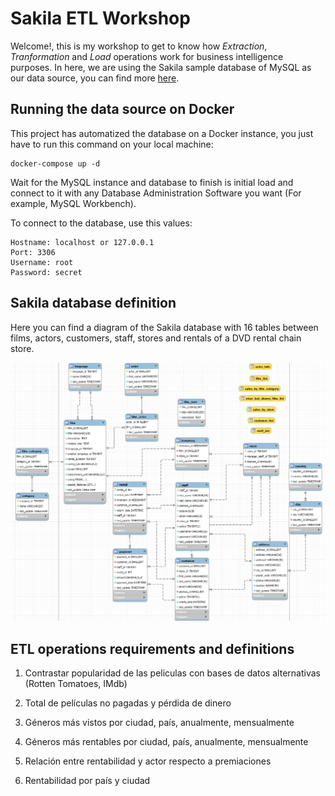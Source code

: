 # Sakila ETL Workshop

Welcome!, this is my workshop to get to know how *Extraction*, *Tranformation* and *Load* operations work for business intelligence purposes. In here, we are using the Sakila sample database of MySQL as our data source, you can find more [here](https://dev.mysql.com/doc/sakila/en/).

## Running the data source on Docker

This project has automatized the database on a Docker instance, you just have to run this command on your local machine:

	docker-compose up -d

Wait for the MySQL instance and database to finish is initial load and connect to it with any Database Administration Software you want (For example, MySQL Workbench).

To connect to the database, use this values:

	Hostname: localhost or 127.0.0.1
	Port: 3306
	Username: root
	Password: secret

## Sakila database definition

Here you can find a diagram of the Sakila database with 16 tables between films, actors, customers, staff, stores and rentals of a DVD rental chain store. 

![alt text](./misc/Sakila_database.PNG "Database diagram")

## ETL operations requirements and definitions

1. Contrastar popularidad de las peliculas con bases de datos alternativas (Rotten Tomatoes, IMdb)

2. Total de películas no pagadas y pérdida de dinero

3. Géneros más vistos por ciudad, país, anualmente, mensualmente

4. Géneros más rentables por ciudad, país, anualmente, mensualmente

5. Relación entre rentabilidad y actor respecto a premiaciones

6. Rentabilidad por país y ciudad
